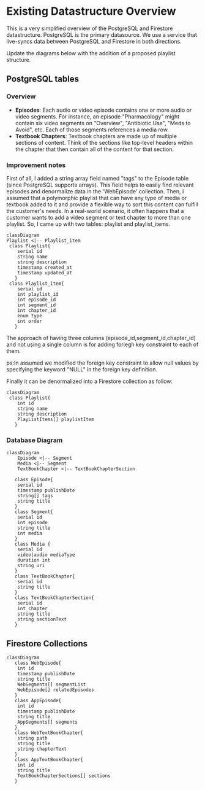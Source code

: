 # Existing Datastructure Overview

This is a very simplified overview of the PostgreSQL and Firestore datastructure. PostgreSQL is the primary datasource. We use a service that live-syncs data between PostgreSQL and Firestore in both directions.

Update the diagrams below with the addition of a proposed playlist structure.

## PostgreSQL tables

### Overview
- **Episodes**: Each audio or video episode contains one or more audio or video segments. For instance, an episode "Pharmacology" might contain six video segments on "Overview", "Antibiotic Use", "Meds to Avoid", etc. Each of those segments references a media row.
- **Textbook Chapters**: Textbook chapters are made up of multiple sections of content. Think of the sections like top-level headers within the chapter that then contain all of the content for that section.

### Improvement notes ###
First of all, I added a string array field named "tags" to the Episode table (since PostgreSQL supports arrays). This field helps to easily find relevant episodes and denormalize data in the 'WebEpisode' collection. Then, I assumed that a polymorphic playlist that can have any type of media or textbook added to it and provide a flexible way to sort this content can fulfill the customer's needs. In a real-world scenario, it often happens that a customer wants to add a video segment or text chapter to more than one playlist. So, I came up with two tables: playlist and playlist_items.
```mermaid
classDiagram
Playlist <|-- Playlist_item
 class Playlist{
    serial id
    string name
    string description
    timestamp created_at
    timestamp updated_at
   }
 class Playlist_item{
    serial id
    int playlist_id
    int episode_id
    int segment_id
    int chapter_id
    enum type
    int order
   } 
```
The approach of having three columns (episode_id,segment_id,chapter_id) and not using a single column is for adding foriegh key constraint to each of them.

ps:In assumed we modified the foreign key constraint to allow null values by specifying the keyword "NULL" in the foreign key definition.

Finally it can be denormalized into a Firestore collection as follow:

```mermaid
classDiagram
 class Playlist{
    int id
    string name
    string description
    PlayListItems[] playlistItem
   }
```

### Database Diagram
```mermaid
classDiagram
    Episode <|-- Segment
    Media <|-- Segment
    TextBookChapter <|-- TextBookChapterSection

   class Episode{
    serial id
    timestamp publishDate
    string[] tags
    string title
   }
   class Segment{
    serial id
    int episode
    string title
    int media
   }
   class Media {
    serial id
    video|audio mediaType
    duration int
    string uri
   }
   class TextBookChapter{
    serial id
    string title
   }
   class TextBookChapterSection{
    serial id
    int chapter
    string title
    string sectionText
   }
```

## Firestore Collections

```mermaid
classDiagram
   class WebEpisode{
    int id
    timestamp publishDate
    string title
    WebSegments[] segmentList
    WebEpisode[] relatedEpisodes
   }
   class AppEpisode{
    int id
    timestamp publishDate
    string title
    AppSegments[] segments
   }
   class WebTextBookChapter{
    string path
    string title
    string chapterText
   }
   class AppTextBookChapter{
    int id
    string title
    TextBookChapterSections[] sections
   }
```
